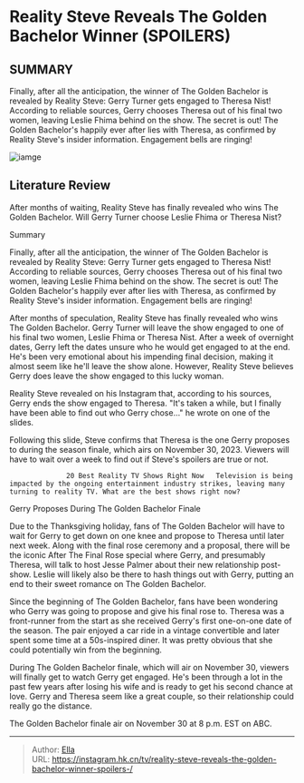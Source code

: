 # Reality Steve Reveals The Golden Bachelor Winner (SPOILERS) 


## SUMMARY 



  Finally, after all the anticipation, the winner of The Golden Bachelor is revealed by Reality Steve: Gerry Turner gets engaged to Theresa Nist!   According to reliable sources, Gerry chooses Theresa out of his final two women, leaving Leslie Fhima behind on the show.   The secret is out! The Golden Bachelor&#39;s happily ever after lies with Theresa, as confirmed by Reality Steve&#39;s insider information. Engagement bells are ringing!  

![iamge](https://static1.srcdn.com/wordpress/wp-content/uploads/2023/11/reality-steve-reveals-the-golden-bachelor-winner-spoilers.jpg)

## Literature Review
After months of waiting, Reality Steve has finally revealed who wins The Golden Bachelor. Will Gerry Turner choose Leslie Fhima or Theresa Nist?





Summary

  Finally, after all the anticipation, the winner of The Golden Bachelor is revealed by Reality Steve: Gerry Turner gets engaged to Theresa Nist!   According to reliable sources, Gerry chooses Theresa out of his final two women, leaving Leslie Fhima behind on the show.   The secret is out! The Golden Bachelor&#39;s happily ever after lies with Theresa, as confirmed by Reality Steve&#39;s insider information. Engagement bells are ringing!  







After months of speculation, Reality Steve has finally revealed who wins The Golden Bachelor. Gerry Turner will leave the show engaged to one of his final two women, Leslie Fhima or Theresa Nist. After a week of overnight dates, Gerry left the dates unsure who he would get engaged to at the end. He&#39;s been very emotional about his impending final decision, making it almost seem like he&#39;ll leave the show alone. However, Reality Steve believes Gerry does leave the show engaged to this lucky woman.

Reality Steve revealed on his Instagram that, according to his sources, Gerry ends the show engaged to Theresa. &#34;It&#39;s taken a while, but I finally have been able to find out who Gerry chose...&#34; he wrote on one of the slides.


 

Following this slide, Steve confirms that Theresa is the one Gerry proposes to during the season finale, which airs on November 30, 2023. Viewers will have to wait over a week to find out if Steve&#39;s spoilers are true or not.




                  20 Best Reality TV Shows Right Now   Television is being impacted by the ongoing entertainment industry strikes, leaving many turning to reality TV. What are the best shows right now?    


 Gerry Proposes During The Golden Bachelor Finale 
          

Due to the Thanksgiving holiday, fans of The Golden Bachelor will have to wait for Gerry to get down on one knee and propose to Theresa until later next week. Along with the final rose ceremony and a proposal, there will be the iconic After The Final Rose special where Gerry, and presumably Theresa, will talk to host Jesse Palmer about their new relationship post-show. Leslie will likely also be there to hash things out with Gerry, putting an end to their sweet romance on The Golden Bachelor.

Since the beginning of The Golden Bachelor, fans have been wondering who Gerry was going to propose and give his final rose to. Theresa was a front-runner from the start as she received Gerry&#39;s first one-on-one date of the season. The pair enjoyed a car ride in a vintage convertible and later spent some time at a 50s-inspired diner. It was pretty obvious that she could potentially win from the beginning.




During The Golden Bachelor finale, which will air on November 30, viewers will finally get to watch Gerry get engaged. He&#39;s been through a lot in the past few years after losing his wife and is ready to get his second chance at love. Gerry and Theresa seem like a great couple, so their relationship could really go the distance.



The Golden Bachelor finale air on November 30 at 8 p.m. EST on ABC.






---

> Author: [Ella](https://instagram.hk.cn/)  
> URL: https://instagram.hk.cn/tv/reality-steve-reveals-the-golden-bachelor-winner-spoilers-/  

